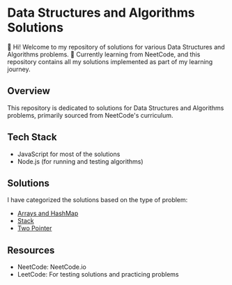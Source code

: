 # Data Structures and Algorithms Solutions <br>

👋 Hi! Welcome to my repository of solutions for various Data Structures and Algorithms problems.
🌱 Currently learning from NeetCode, and this repository contains all my solutions implemented as part of my learning journey.<br>


## Overview <br>
This repository is dedicated to solutions for Data Structures and Algorithms problems, primarily sourced from NeetCode's curriculum.

## Tech Stack
- JavaScript for most of the solutions <br>
- Node.js (for running and testing algorithms) <br>

## Solutions <br>
I have categorized the solutions based on the type of problem: <br>

- [Arrays and HashMap](./arrayHashing) 
- [Stack](./stack)
- [Two Pointer](./twoPointer)

## Resources
- NeetCode: NeetCode.io
- LeetCode: For testing solutions and practicing problems
